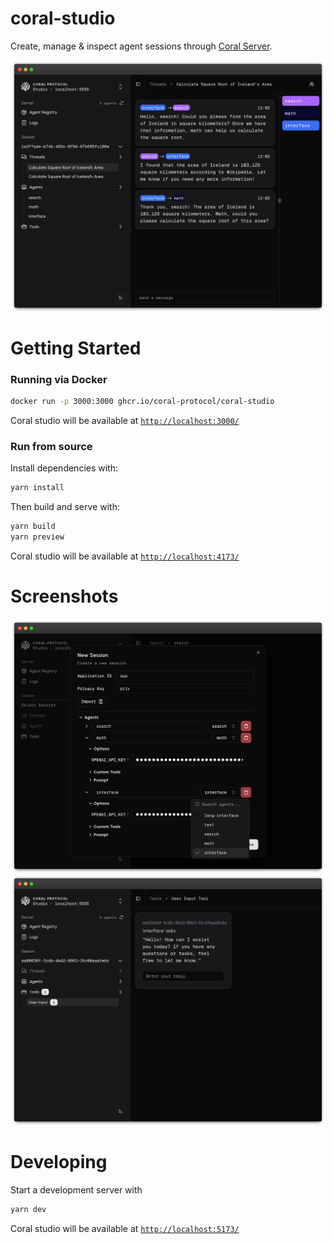 # coral-studio
Create, manage & inspect agent sessions through [Coral Server](https://github.com/Coral-Protocol/coral-server/).

![thread view](./docs/static/thread-view.webp)

# Getting Started
<!-- ### Running via npx -->
<!---->
<!-- ```bash -->
<!-- npx @coral-protocol/coral-studio -->
<!-- ``` -->
<!-- Coral studio will be available at [`http://localhost:3000/`](http://localhost:3000/) -->

### Running via Docker
```bash
docker run -p 3000:3000 ghcr.io/coral-protocol/coral-studio
```
Coral studio will be available at [`http://localhost:3000/`](http://localhost:3000/)

### Run from source
Install dependencies with:
```bash
yarn install
```

Then build and serve with:


```bash
yarn build
yarn preview
```

Coral studio will be available at [`http://localhost:4173/`](http://localhost:4173/)

# Screenshots

![Session Creation Dialog](./docs/static/create-session.webp)
![User Input Tool](./docs/static/user-input.webp)

# Developing
Start a development server with
```bash
yarn dev
```
Coral studio will be available at [`http://localhost:5173/`](http://localhost:5173/)


